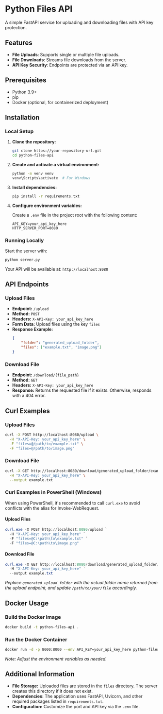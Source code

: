 # Python Files API

A simple FastAPI service for uploading and downloading files with API key protection.

## Features

- **File Uploads**: Supports single or multiple file uploads.
- **File Downloads**: Streams file downloads from the server.
- **API Key Security**: Endpoints are protected via an API key.

## Prerequisites

- Python 3.9+
- pip
- Docker (optional, for containerized deployment)

## Installation

### Local Setup

1. **Clone the repository:**
   ```bash
   git clone https://your-repository-url.git
   cd python-files-api
   ```

2. **Create and activate a virtual environment:**
   ```bash
   python -m venv venv
   venv\Scripts\activate  # For Windows
   ```

3. **Install dependencies:**
   ```bash
   pip install -r requirements.txt
   ```

4. **Configure environment variables:**

   Create a `.env` file in the project root with the following content:

   ```properties
   API_KEY=your_api_key_here
   HTTP_SERVER_PORT=8080
   ```

### Running Locally

Start the server with:
```bash
python server.py
```
Your API will be available at: `http://localhost:8080`

## API Endpoints

### Upload Files

- **Endpoint:** `/upload`
- **Method:** `POST`
- **Headers:** `X-API-Key: your_api_key_here`
- **Form Data:** Upload files using the key `files`
- **Response Example:**
  ```json
  {
      "folder": "generated_upload_folder",
      "files": ["example.txt", "image.png"]
  }
  ```

### Download File

- **Endpoint:** `/download/{file_path}`
- **Method:** `GET`
- **Headers:** `X-API-Key: your_api_key_here`
- **Response:** Returns the requested file if it exists. Otherwise, responds with a 404 error.

## Curl Examples

### Upload Files

```bash
curl -X POST http://localhost:8080/upload \
  -H "X-API-Key: your_api_key_here" \
  -F "files=@/path/to/example.txt" \
  -F "files=@/path/to/image.png"
```

### Download File

```bash
curl -X GET http://localhost:8080/download/generated_upload_folder/example.txt \
  -H "X-API-Key: your_api_key_here" \
  --output example.txt
```

### Curl Examples in PowerShell (Windows)

When using PowerShell, it's recommended to call `curl.exe` to avoid conflicts with the alias for Invoke-WebRequest.

#### Upload Files

```powershell
curl.exe -X POST http://localhost:8080/upload `
  -H "X-API-Key: your_api_key_here" `
  -F "files=@C:\path\to\example.txt" `
  -F "files=@C:\path\to\image.png"
```

#### Download File

```powershell
curl.exe -X GET http://localhost:8080/download/generated_upload_folder/example.txt `
  -H "X-API-Key: your_api_key_here" `
  --output example.txt
```

*Replace `generated_upload_folder` with the actual folder name returned from the upload endpoint, and update `/path/to/your/file` accordingly.*

## Docker Usage

### Build the Docker Image

```bash
docker build -t python-files-api .
```

### Run the Docker Container

```bash
docker run -d -p 8000:8000 --env API_KEY=your_api_key_here python-files-api
```

*Note: Adjust the environment variables as needed.*

## Additional Information

- **File Storage:** Uploaded files are stored in the `files` directory. The server creates this directory if it does not exist.
- **Dependencies:** The application uses FastAPI, Uvicorn, and other required packages listed in `requirements.txt`.
- **Configuration:** Customize the port and API key via the `.env` file.